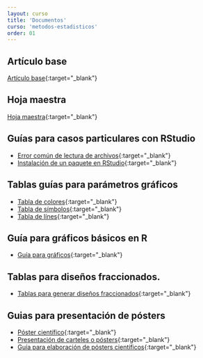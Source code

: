 ```yaml
---
layout: curso
title: 'Documentos'
curso: 'metodos-estadisticos'
order: 01
---
```


## Artículo base

[Artículo base](/metodos-estadisticos/docs/ASystematicApproachtoPlanningforaDesignedIndustrualExperiment.pdf){:target="_blank"}

## Hoja maestra

[Hoja maestra](/metodos-estadisticos/docs/HojaMaestra.pdf){:target="_blank"}

## Guías para casos particulares con RStudio

- [Error común de lectura de archivos](/metodos-estadisticos/docs/ErrorComun.pdf){:target="_blank"}
- [Instalación de un paquete en RStudio](/metodos-estadisticos/docs/instalapaquete.pdf){:target="_blank"}

## Tablas guías para parámetros gráficos

- [Tabla de colores](/metodos-estadisticos/docs/ColorChart.pdf){:target="_blank"}
- [Tabla de símbolos](/metodos-estadisticos/docs/points.png){:target="_blank"}
- [Tabla de línes](/metodos-estadisticos/docs/lines.png){:target="_blank"}

## Guía para gráficos básicos en R

- [Guía para gráficos](/metodos-estadisticos/docs/grafi3.pdf){:target="_blank"}

## Tablas para diseños fraccionados.

- [Tablas para generar diseños fraccionados](/metodos-estadisticos/docs/tablas_fraccionados.pdf){:target="_blank"}

## Guias para presentación de pósters

- [Póster científico](/metodos-estadisticos/docs/DocumentoPrincipalEGuardiola_poster_cientifico.pdf){:target="_blank"}
- [Presentación de carteles o pósters](/metodos-estadisticos/docs/mgi20400.pdf){:target="_blank"}
- [Guía para elaboración de pósters científicos](/metodos-estadisticos/docs/poster-1209925152397079-9.pdf){:target="_blank"}


